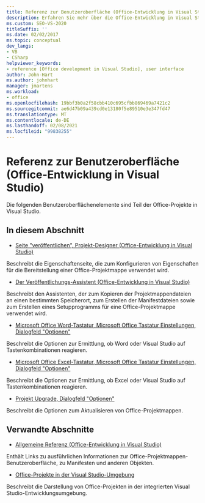 ```yaml
---
title: Referenz zur Benutzeroberfläche (Office-Entwicklung in Visual Studio)
description: Erfahren Sie mehr über die Office-Entwicklung in Visual Studio und die Benutzeroberflächen Elemente, die Teil von Office-Projekten sind.
ms.custom: SEO-VS-2020
titleSuffix: ''
ms.date: 02/02/2017
ms.topic: conceptual
dev_langs:
- VB
- CSharp
helpviewer_keywords:
- reference [Office development in Visual Studio], user interface
author: John-Hart
ms.author: johnhart
manager: jmartens
ms.workload:
- office
ms.openlocfilehash: 19bbf3b0a2f58cbb410c695cfbb869469a7421c2
ms.sourcegitcommit: ae6d47b09a439cd0e13180f5e89510e3e347fd47
ms.translationtype: MT
ms.contentlocale: de-DE
ms.lasthandoff: 02/08/2021
ms.locfileid: "99838255"
---
```

# <a name="user-interface-reference-office-development-in-visual-studio"></a>Referenz zur Benutzeroberfläche (Office-Entwicklung in Visual Studio)
  Die folgenden Benutzeroberflächenelemente sind Teil der Office-Projekte in Visual Studio.

## <a name="in-this-section"></a>In diesem Abschnitt
- [Seite "veröffentlichen", Projekt-Designer &#40;Office-Entwicklung in Visual Studio&#41;](../vsto/publish-page-project-designer-office-development-in-visual-studio.md)

 Beschreibt die Eigenschaftenseite, die zum Konfigurieren von Eigenschaften für die Bereitstellung einer Office-Projektmappe verwendet wird.

- [Der Veröffentlichungs-Assistent &#40;Office-Entwicklung in Visual Studio&#41;](../vsto/publish-wizard-office-development-in-visual-studio.md)

 Beschreibt den Assistenten, der zum Kopieren der Projektmappendateien an einen bestimmten Speicherort, zum Erstellen der Manifestdateien sowie zum Erstellen eines Setupprogramms für eine Office-Projektmappe verwendet wird.

- [Microsoft Office Word-Tastatur, Microsoft Office Tastatur Einstellungen, Dialogfeld "Optionen"](../vsto/microsoft-office-word-keyboard-microsoft-office-keyboard-settings-options-dialog-box.md)

 Beschreibt die Optionen zur Ermittlung, ob Word oder Visual Studio auf Tastenkombinationen reagieren.

- [Microsoft Office Excel-Tastatur, Microsoft Office Tastatur Einstellungen, Dialogfeld "Optionen"](../vsto/microsoft-office-excel-keyboard-microsoft-office-keyboard-settings-options-dialog-box.md)

 Beschreibt die Optionen zur Ermittlung, ob Excel oder Visual Studio auf Tastenkombinationen reagieren.

- [Projekt Upgrade, Dialogfeld "Optionen"](../vsto/project-upgrade-options-dialog-box.md)

 Beschreibt die Optionen zum Aktualisieren von Office-Projektmappen.

## <a name="related-sections"></a>Verwandte Abschnitte
- [Allgemeine Referenz &#40;Office-Entwicklung in Visual Studio&#41;](../vsto/general-reference-office-development-in-visual-studio.md)

 Enthält Links zu ausführlichen Informationen zur Office-Projektmappen-Benutzeroberfläche, zu Manifesten und anderen Objekten.

- [Office-Projekte in der Visual Studio-Umgebung](../vsto/office-projects-in-the-visual-studio-environment.md)

 Beschreibt die Darstellung von Office-Projekten in der integrierten Visual Studio-Entwicklungsumgebung.
